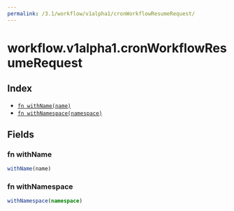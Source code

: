 ```yaml
---
permalink: /3.1/workflow/v1alpha1/cronWorkflowResumeRequest/
---
```


# workflow.v1alpha1.cronWorkflowResumeRequest



## Index

* [`fn withName(name)`](#fn-withname)
* [`fn withNamespace(namespace)`](#fn-withnamespace)

## Fields

### fn withName

```ts
withName(name)
```



### fn withNamespace

```ts
withNamespace(namespace)
```

